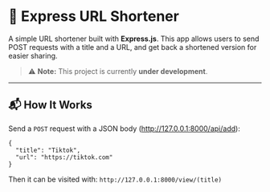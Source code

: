 # 📎 Express URL Shortener

A simple URL shortener built with **Express.js**.
This app allows users to send POST requests with a title and a URL, and get back a shortened version for easier sharing.

> ⚠️ **Note:** This project is currently **under development**.

---

## 📬 How It Works

Send a `POST` request with a JSON body
(http://127.0.0.1:8000/api/add):

```
{
  "title": "Tiktok",
  "url": "https://tiktok.com"
}
```

Then it can be visited with:
```http://127.0.0.1:8000/view/(title)```
